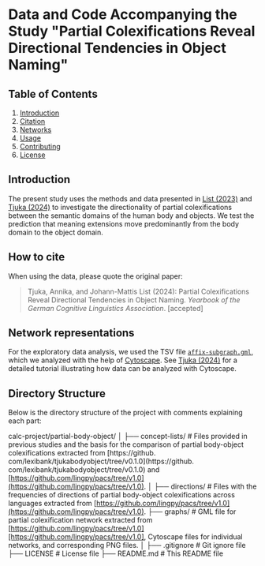 # Data and Code Accompanying the Study "Partial Colexifications Reveal Directional Tendencies in Object Naming"

## Table of Contents

1. [Introduction](#introduction)
2. [Citation](#how-to-cite)
3. [Networks](#network-representations)
4. [Usage](#usage)
5. [Contributing](#contributing)
6. [License](#license)

## Introduction

The present study uses the methods and data presented in [List (2023)](https://doi.org/10.3389/fpsyg.2023.1156540) and [Tjuka (2024)](https://doi.org/10.1515/lingty-2023-0032) to investigate the directionality of partial colexifications between the semantic domains of the human body and objects. We test the prediction that meaning extensions move predominantly from the body domain to the object domain.

## How to cite 

When using the data, please quote the original paper:

> Tjuka, Annika, and Johann-Mattis List (2024): Partial Colexifications Reveal Directional Tendencies in Object Naming. _Yearbook of the German Cognitive Linguistics Association_. [accepted]

## Network representations

For the exploratory data analysis, we used the TSV file [`affix-subgraph.gml`](graphs/affix-subgraph.gml), which we analyzed with the help of [Cytoscape](https://cytoscape.org). See [Tjuka (2024)](https://doi.org/10.15475/calcip.2024.1.2) for a detailed tutorial illustrating how data can be analyzed with Cytoscape.

## Directory Structure

Below is the directory structure of the project with comments explaining each part:

calc-project/partial-body-object/
│
├── concept-lists/ # Files provided in previous studies and the basis for the comparison of partial body-object colexifications extracted from [https://github. com/lexibank/tjukabodyobject/tree/v0.1.0](https://github. com/lexibank/tjukabodyobject/tree/v0.1.0) and [https://github.com/lingpy/pacs/tree/v1.0](https://github.com/lingpy/pacs/tree/v1.0).
│
├── directions/ # Files with the frequencies of directions of partial body-object colexifications across languages extracted from [https://github.com/lingpy/pacs/tree/v1.0](https://github.com/lingpy/pacs/tree/v1.0).
├── graphs/ # GML file for partial colexification network extracted from [https://github.com/lingpy/pacs/tree/v1.0][https://github.com/lingpy/pacs/tree/v1.0], Cytoscape files for individual networks, and corresponding PNG files.
│
├── .gitignore # Git ignore file
├── LICENSE # License file
├── README.md # This README file